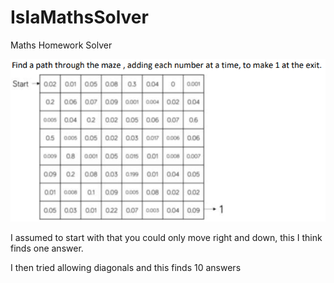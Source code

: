 # IslaMathsSolver
Maths Homework Solver

![Image of Problem](https://github.com/huwbristow/IslaMathsSolver/blob/master/MathsProblem.PNG)

I assumed to start with that you could only move right and down, this I think finds one answer.

I then tried allowing diagonals and this finds 10 answers
